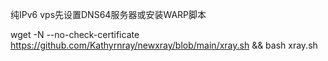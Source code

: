 
纯IPv6 vps先设置DNS64服务器或安装WARP脚本

wget -N --no-check-certificate https://github.com/Kathyrnray/newxray/blob/main/xray.sh && bash xray.sh
